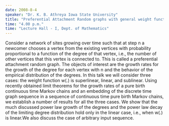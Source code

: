 ```yaml
---
date: 2008-8-4
speaker: "Dr. K. B. Athreya Iowa State University"
title: "Preferential Attachment Random graphs with general weight function and general input sequence."
time: "4.00 p.m." 
time: "Lecture Hall - I, Dept. of Mathematics"
---
```

Consider a network of sites growing over time such that at step n a newcomer chooses a vertex from the existing vertices with probability proportional to a function of the degree of that vertex, i.e., the number of other vertices that this vertex is connected to. This is called a preferential attachment random graph. The objects of interest are the growth rates for the growth of the degree for each vertex with n and the behavior of the empirical distribution of the degrees. In this talk we will consider three cases: the weight function w(.) is superlinear, linear, and sublinear. Using recently obtained limit theorems for the growth rates of a pure birth continuous time Markov chains and an embedding of the discrete time graph sequence in a sequence of continuous time pure birth Markov chains, we establish a number of results for all the three cases. We show that the much discussed power law growth of the degrees and the power law decay of the limiting degree distribution hold only in the linear case, i.e., when w(.) is linear.We also discuss the case of arbitrary input sequence.
